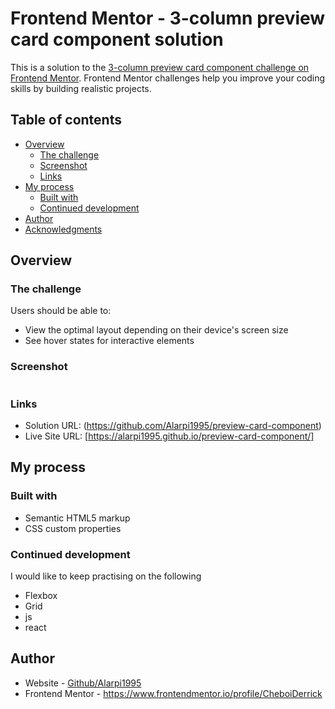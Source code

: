 # Frontend Mentor - 3-column preview card component solution

This is a solution to the [3-column preview card component challenge on Frontend Mentor](https://www.frontendmentor.io/challenges/3column-preview-card-component-pH92eAR2-). Frontend Mentor challenges help you improve your coding skills by building realistic projects. 

## Table of contents

- [Overview](#overview)
  - [The challenge](#the-challenge)
  - [Screenshot](#screenshot)
  - [Links](#links)
- [My process](#my-process)
  - [Built with](#built-with)
  - [Continued development](#continued-development)
- [Author](#author)
- [Acknowledgments](#acknowledgments)



## Overview

### The challenge

Users should be able to:

- View the optimal layout depending on their device's screen size
- See hover states for interactive elements

### Screenshot

<img src="" />

### Links

- Solution URL: (https://github.com/Alarpi1995/preview-card-component)
- Live Site URL: [https://alarpi1995.github.io/preview-card-component/]

## My process

### Built with

- Semantic HTML5 markup
- CSS custom properties


### Continued development

I would like to keep practising on the following
- Flexbox
- Grid
- js
- react


## Author

- Website - [Github/Alarpi1995](https://github.com/Alarpi1995)
- Frontend Mentor - https://www.frontendmentor.io/profile/CheboiDerrick







